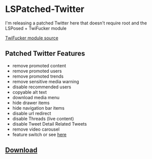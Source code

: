 # LSPatched-Twitter
I'm releasing a patched Twitter here that doesn't require root and the LSPosed + TwiFucker module

[TwiFucker module source](https://github.com/Dr-TSNG/TwiFucker) 

## Patched Twitter Features 
- remove promoted content
- remove promoted users
- remove promoted trends
- remove sensitive media warning
- disable recommended users
- copyable alt text
- download media menu
- hide drawer items
- hide navigation bar items
- disable url redirect
- disable Threads (live content)
- disable Tweet Detail Related Tweets
- remove video carousel
- feature switch
or see [here](https://github.com/Dr-TSNG/TwiFucker/blob/master/FEATURES.md)

## [Download](https://github.com/uvzen/LSPatched-Twitter/releases)
